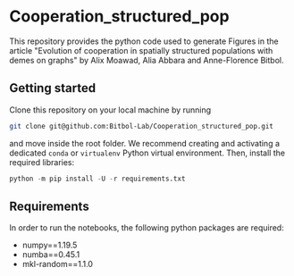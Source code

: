 # Cooperation_structured_pop

This repository provides the python code used to generate Figures in the article "Evolution of cooperation in spatially structured populations with demes on graphs" by Alix Moawad, Alia Abbara and Anne-Florence Bitbol.

## Getting started

Clone this repository on your local machine by running
```bash
git clone git@github.com:Bitbol-Lab/Cooperation_structured_pop.git
```
and move inside the root folder.
We recommend creating and activating a dedicated ``conda`` or ``virtualenv`` Python virtual environment.
Then, install the required libraries:
```python
python -m pip install -U -r requirements.txt
```

## Requirements

In order to run the notebooks, the following python packages are required:

- numpy==1.19.5
- numba==0.45.1
- mkl-random==1.1.0

